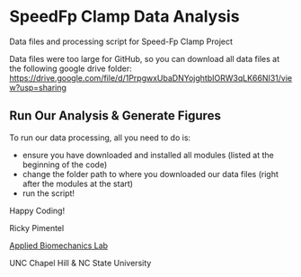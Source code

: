 # SpeedFp Clamp Data Analysis
Data files and processing script for Speed-Fp Clamp Project


Data files were too large for GitHub, so you can download all data files at the following google drive folder:
https://drive.google.com/file/d/1PrpgwxUbaDNYojghtbIORW3qLK66NI31/view?usp=sharing

## Run Our Analysis & Generate Figures
To run our data processing, all you need to do is: 
- ensure you have downloaded and installed all modules (listed at the beginning of the code)
- change the folder path to where you downloaded our data files (right after the modules at the start)
- run the script!

Happy Coding!

Ricky Pimentel

[Applied Biomechanics Lab](https://abl.bme.unc.edu/)

UNC Chapel Hill & NC State University
